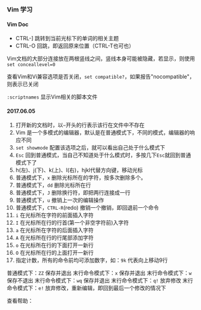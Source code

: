 ### Vim 学习

#### Vim Doc

* CTRL-] 跳转到当前光标下的单词的相关主题
* CTRL-O 回跳，即返回原来位置（CTRL-T也可也）

Vim文档的大部分连接放在两根竖线之间，竖线本身可能被隐藏，若显示，则使用`set conceallevel=0`

查看Vim和Vi兼容选项是否关闭，`set compatible?`，如果报告"nocompatible"，则表示已关闭

`:scriptnames` 显示Vim相关的脚本文件

#### 2017.06.05
1. 打开新的文档时，以`~`开头的行表示该行在文件中不存在
2. Vim 是一个多模式的编辑器，默认是在普通模式下，不同的模式，编辑器的响应不同
3. `set showmode` 配置该选项之后，就可以看出自己处于什么模式下
4. `Esc` 回到普通模式，当自己不知道处于什么模式时，多按几下`Esc`就回到普通模式下了
5. h(左)、j(下)、k(上)、l(右)，hjkl代替方向键，移动光标
6. 普通模式下，`x` 删除光标所在的字符，按多次删除多个。
7. 普通模式下，`dd` 删除光标所在行
8. 普通模式下，`J` 删除换行符，即把两行连接成一行
9. 普通模式下，`u` 撤销上一次的编辑操作
10. 普通模式下，`CTRL-R`(redo) 撤销一个撤销，即回退前一个命令
11. `i` 在光标所在字符的前面插入字符
12. `I` 在光标所在行的行首(第一个非空字符前)入字符
13. `a` 在光标所在字符的后面插入字符
14. `A` 在光标所在行的行尾部添加字符
15. `o` 在光标所在行的下面打开一新行
16. `O` 在光标所在行的上面打开一新行
17. 指定计数，所有的命令前均可添加数字，如：`9k` 代表向上移动9行

普通模式下：`ZZ` 保存并退出
末行命令模式下：`x` 保存并退出
末行命令模式下：`w` 保存不退出
末行命令模式下：`wq` 保存并退出
末行命令模式下：`q!` 放弃修改
末行命令模式下：`e!` 放弃修改，重新编辑，即回到最后一个修改的情况下

查看帮助：



